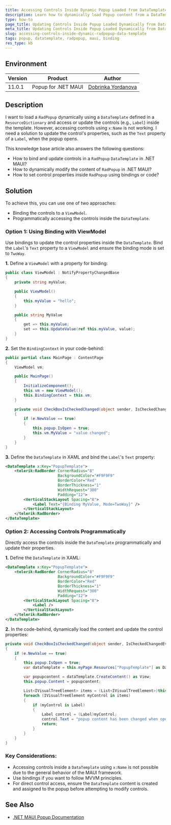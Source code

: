 ```yaml
---
title: Accessing Controls Inside Dynamic Popup Loaded from DataTemplate in ResourceDictionary
description: Learn how to dynamically load Popup content from a DataTemplate in a ResourceDictionary in UI for .NET MAUI and update the controls inside.
type: how-to
page_title: Updating Controls Inside Popup Loaded Dynamically from DataTemplate in ResourceDictionary
meta_title: Updating Controls Inside Popup Loaded Dynamically from DataTemplate in ResourceDictionary
slug: accessing-controls-inside-dynamic-radpopup-data-template
tags: popup, datatemplate, radpopup, maui, binding
res_type: kb
---
```


## Environment

| Version | Product | Author | 
| --- | --- | ---- | 
| 11.0.1 | Popup for .NET MAUI | [Dobrinka Yordanova](https://www.telerik.com/blogs/author/dobrinka-yordanova) | 

## Description

I want to load a `RadPopup` dynamically using a `DataTemplate` defined in a `ResourceDictionary` and access or update the controls (e.g., `Label`) inside the template. However, accessing controls using `x:Name` is not working. I need a solution to update the control's properties, such as the `Text` property of a `Label`, when the popup opens.

This knowledge base article also answers the following questions:
- How to bind and update controls in a `RadPopup` `DataTemplate` in .NET MAUI?
- How to dynamically modify the content of `RadPopup` in .NET MAUI?
- How to set control properties inside `RadPopup` using bindings or code?

## Solution

To achieve this, you can use one of two approaches: 
* Binding the controls to a `ViewModel`.
* Programmatically accessing the controls inside the `DataTemplate`. 

### Option 1: Using Binding with ViewModel

Use bindings to update the control properties inside the `DataTemplate`. Bind the `Label`'s `Text` property to a `ViewModel` and ensure the binding mode is set to `TwoWay`.

**1.** Define a `ViewModel` with a property for binding:

```csharp
public class ViewModel : NotifyPropertyChangedBase
{
    private string myValue;

    public ViewModel()
    {
        this.myValue = "hello";
    }

    public string MyValue
    {
        get => this.myValue;
        set => this.UpdateValue(ref this.myValue, value);
    }
}
```

**2.** Set the `BindingContext` in your code-behind:

```csharp
public partial class MainPage : ContentPage
{
    ViewModel vm;

    public MainPage()
    {
        InitializeComponent();
        this.vm = new ViewModel();
        this.BindingContext = this.vm;
    }

    private void CheckBoxIsCheckedChanged(object sender, IsCheckedChangedEventArgs e)
    {
        if (e.NewValue == true)
        {
            this.popup.IsOpen = true;
            this.vm.MyValue = "value changed";
        }
    }
}
```

**3.** Define the `DataTemplate` in XAML and bind the `Label`'s `Text` property:

```xml
<DataTemplate x:Key="PopupTemplate">
    <telerik:RadBorder CornerRadius="8"
                       BackgroundColor="#F9F9F9"
                       BorderColor="Red"
                       BorderThickness="1"
                       WidthRequest="300"
                       Padding="12">
        <VerticalStackLayout Spacing="8">
            <Label Text="{Binding MyValue, Mode=TwoWay}" />
        </VerticalStackLayout>
    </telerik:RadBorder>
</DataTemplate>
```

### Option 2: Accessing Controls Programmatically

Directly access the controls inside the `DataTemplate` programmatically and update their properties.

**1.** Define the `DataTemplate` in XAML:

```xml
<DataTemplate x:Key="PopupTemplate">
    <telerik:RadBorder CornerRadius="8"
                       BackgroundColor="#F9F9F9"
                       BorderColor="Red"
                       BorderThickness="1"
                       WidthRequest="300"
                       Padding="12">
        <VerticalStackLayout Spacing="8">
            <Label />
        </VerticalStackLayout>
    </telerik:RadBorder>
</DataTemplate>
```

**2.** In the code-behind, dynamically load the content and update the control properties:

```csharp
private void CheckBoxIsCheckedChanged(object sender, IsCheckedChangedEventArgs e)
{
    if (e.NewValue == true)
    {
        this.popup.IsOpen = true;
        var dataTemplate = this.myPage.Resources["PopupTemplate"] as DataTemplate;

        var popupcontent = dataTemplate.CreateContent() as View;
        this.popup.Content = popupcontent;

        List<IVisualTreeElement> items = (List<IVisualTreeElement>)this.popup.Content.GetVisualTreeDescendants();
        foreach (IVisualTreeElement myControl in items)
        {
            if (myControl is Label)
            {
                Label control = (Label)myControl;
                control.Text = "popup content has been changed when opened";
                return;
            }
        }
    }
}
```

### Key Considerations:

- Accessing controls inside a `DataTemplate` using `x:Name` is not possible due to the general behavior of the MAUI framework.
- Use bindings if you want to follow MVVM principles.
- For direct control access, ensure the `DataTemplate` content is created and assigned to the popup before attempting to modify controls.

## See Also

- [.NET MAUI Popup Documentation](https://docs.telerik.com/devtools/maui/controls/popup/overview)

